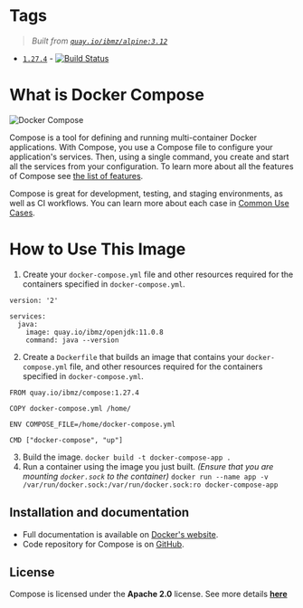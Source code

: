 # Tags
> _Built from [`quay.io/ibmz/alpine:3.12`](https://quay.io/repository/ibmz/alpine?tab=info)_
-	[`1.27.4`](https://github.com/lcarcaramo/compose/blob/1.27.x/Dockerfile) - [![Build Status](https://travis-ci.com/lcarcaramo/compose.svg?branch=master)](https://travis-ci.com/lcarcaramo/compose)

What is Docker Compose
==============
![Docker Compose](logo.png?raw=true "Docker Compose Logo")

Compose is a tool for defining and running multi-container Docker applications.
With Compose, you use a Compose file to configure your application's services.
Then, using a single command, you create and start all the services
from your configuration. To learn more about all the features of Compose
see [the list of features](https://github.com/docker/docker.github.io/blob/master/compose/index.md#features).

Compose is great for development, testing, and staging environments, as well as
CI workflows. You can learn more about each case in
[Common Use Cases](https://github.com/docker/docker.github.io/blob/master/compose/index.md#common-use-cases).

How to Use This Image
==============

1. Create your `docker-compose.yml` file and other resources required for the containers specified in `docker-compose.yml`.
```
version: '2'

services:
  java:
    image: quay.io/ibmz/openjdk:11.0.8
    command: java --version
```
2. Create a `Dockerfile` that builds an image that contains your `docker-compose.yml` file, and other resources required for the containers specified in `docker-compose.yml`.
```
FROM quay.io/ibmz/compose:1.27.4

COPY docker-compose.yml /home/

ENV COMPOSE_FILE=/home/docker-compose.yml

CMD ["docker-compose", "up"]
```
3. Build the image.
`docker build -t docker-compose-app .`
4. Run a container using the image you just built. _(Ensure that you are mounting `docker.sock` to the container)_
`docker run --name app -v /var/run/docker.sock:/var/run/docker.sock:ro docker-compose-app`

Installation and documentation
------------------------------

- Full documentation is available on [Docker's website](https://docs.docker.com/compose/).
- Code repository for Compose is on [GitHub](https://github.com/lcarcaramo/compose).

License
-------
Compose is licensed under the __Apache 2.0__ license. See more details __[here](https://github.com/docker/compose/blob/master/LICENSE)__
